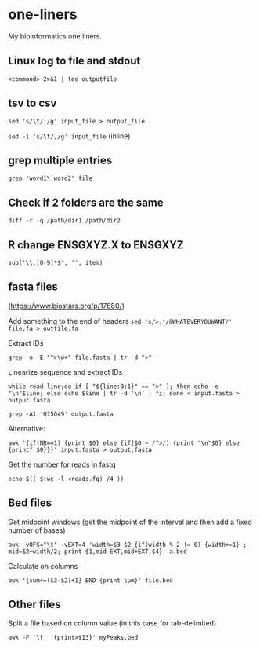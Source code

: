 # one-liners
My bioinformatics one liners.

## Linux log to file and stdout
`<command> 2>&1 | tee outputfile`

## tsv to csv
`sed 's/\t/,/g' input_file > output_file`

`sed -i 's/\t/,/g' input_file` (inline)

## grep multiple entries
`grep 'word1\|word2' file`

## Check if 2 folders are the same
`diff -r -q /path/dir1 /path/dir2`

## R change ENSGXYZ.X to ENSGXYZ
`sub('\\.[0-9]*$', '', item)`

## fasta files
(https://www.biostars.org/p/17680/)

Add something to the end of headers
`sed 's/>.*/&WHATEVERYOUWANT/' file.fa > outfile.fa`

Extract IDs

`grep -o -E "^>\w+" file.fasta | tr -d ">"`

Linearize sequence and extract IDs

`while read line;do if [ "${line:0:1}" == ">" ]; then echo -e "\n"$line; else echo $line | tr -d '\n' ; fi; done < input.fasta > output.fasta`

`grep -A1 'Q15049' output.fasta`

Alternative:

`awk '{if(NR==1) {print $0} else {if($0 ~ /^>/) {print "\n"$0} else {printf $0}}}' input.fasta > output.fasta`

Get the number for reads in fastq

`echo $(( $(wc -l <reads.fq) /4 ))`

## Bed files

Get midpoint windows (get the midpoint of the interval and then add a fixed number of bases)

`awk -vOFS="\t" -vEXT=4 'width=$3-$2 {if(width % 2 != 0) {width+=1} ; mid=$2+width/2; print $1,mid-EXT,mid+EXT,$4}' a.bed`

Calculate on columns

`awk '{sum+=($3-$2)+1} END {print sum}' file.bed`

## Other files

Split a file based on column value (in this case for tab-delimited)

`awk -F '\t' '{print>$13}' myPeaks.bed`

